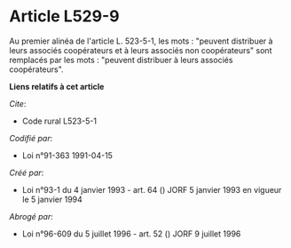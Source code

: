 # Article L529-9

Au premier alinéa de l'article L. 523-5-1, les mots : "peuvent distribuer à leurs associés coopérateurs et à leurs associés
non coopérateurs" sont remplacés par les mots : "peuvent distribuer à leurs associés coopérateurs".

**Liens relatifs à cet article**

_Cite_:

  - Code rural L523-5-1

_Codifié par_:

  - Loi n°91-363 1991-04-15

_Créé par_:

  - Loi n°93-1 du 4 janvier 1993 - art. 64 () JORF 5 janvier 1993 en vigueur le 5 janvier 1994

_Abrogé par_:

  - Loi n°96-609 du 5 juillet 1996 - art. 52 () JORF 9 juillet 1996
